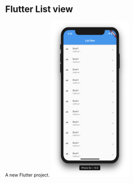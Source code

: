 # Flutter List view

A new Flutter project.
<img src="https://github.com/iabhishek3/flutter-card-list-view/blob/master/listwith-local-data%20copy%202.png"
height="500" width="250" alt="flutter screen page"/>
